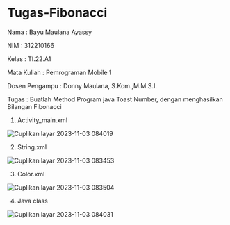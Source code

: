 # Tugas-Fibonacci
Nama : Bayu Maulana Ayassy

NIM : 312210166

Kelas : TI.22.A1

Mata Kuliah : Pemrograman Mobile 1

Dosen Pengampu : Donny Maulana, S.Kom.,M.M.S.I.

Tugas : Buatlah Method Program java Toast Number, dengan menghasilkan Bilangan Fibonacci

1.  Activity_main.xml

![Cuplikan layar 2023-11-03 084019](https://github.com/Bayuayassy/Tugas-Fibonacci/assets/115678251/e3c3f550-72a1-4d47-87d6-b6b3c49a47e5)

2.  String.xml

![Cuplikan layar 2023-11-03 083453](https://github.com/Bayuayassy/Tugas-Fibonacci/assets/115678251/599ec656-4cc2-403b-bbd4-7777199c3b30)


3.  Color.xml

![Cuplikan layar 2023-11-03 083504](https://github.com/Bayuayassy/Tugas-Fibonacci/assets/115678251/2a813d23-62b9-45e7-b5f8-aa9db95a2110)

4.  Java class

![Cuplikan layar 2023-11-03 084031](https://github.com/Bayuayassy/Tugas-Fibonacci/assets/115678251/4c5e32f7-2219-4208-8796-3e5ed39d0cc5)
